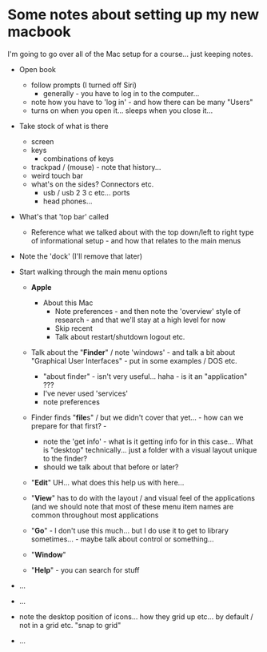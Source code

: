 # Some notes about setting up my new macbook

I'm going to go over all of the Mac setup for a course... just keeping notes.

* Open book
  * follow prompts (I turned off Siri)
    * generally - you have to log in to the computer...
  * note how you have to 'log in' - and how there can be many "Users"
  * turns on when you open it... sleeps when you close it...

* Take stock of what is there
  * screen
  * keys
    * combinations of keys
  * trackpad / (mouse) - note that history...
  * weird touch bar
  * what's on the sides? Connectors etc.
    * usb / usb 2 3 c etc... ports
    * head phones...

* What's that 'top bar' called
  * Reference what we talked about with the top down/left to right type of informational setup - and how that relates to the main menus

* Note the 'dock' (I'll remove that later)

* Start walking through the main menu options
  * **Apple**
    * About this Mac
      * Note preferences - and then note the 'overview' style of research - and that we'll stay at a high level for now
      * Skip recent
      * Talk about restart/shutdown logout etc.
      
  * Talk about the "**Finder**" / note 'windows' - and talk a bit about "Graphical User Interfaces" - put in some examples / DOS etc.
    * "about finder" - isn't very useful... haha - is it an "application" ???
    * I've never used 'services'
    * note preferences
  
  * Finder finds "**file**s" / but we didn't cover that yet... - how can we prepare for that first? - 

    * note the 'get info' - what is it getting info for in this case... What is "desktop" technically... just a folder with a visual layout unique to the finder?
    * should we talk about that before or later?
  
  * "**Edit**" UH... what does this help us with here...

  * "**View**" has to do with the layout / and visual feel of the applications (and we should note that most of these menu item names are common throughout most applications

  * "**Go**" - I don't use this much... but I do use it to get to library sometimes... - maybe talk about control or something... 

  * "**Window**"

  * "**Help**" - you can search for stuff

* ...

* ...

* note the desktop position of icons... how they grid up etc... by default / not in a grid etc. "snap to grid"

* ...
